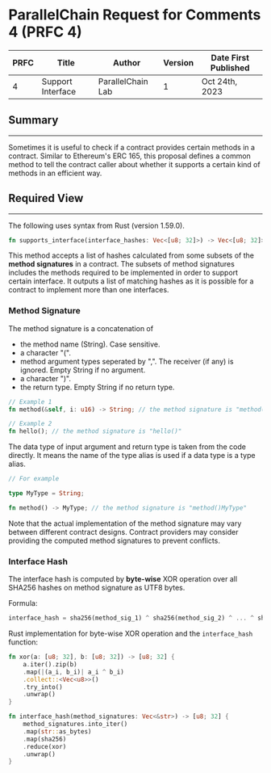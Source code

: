 # ParallelChain Request for Comments 4 (PRFC 4)

| PRFC | Title | Author | Version | Date First Published |
| --- | ----- | ---- | --- | --- |
| 4   | Support Interface | ParallelChain Lab | 1 | Oct 24th, 2023 | 

## Summary
---

Sometimes it is useful to check if a contract provides certain methods in a contract. Similar to Ethereum's ERC 165, this proposal defines a common method to tell the contract caller about whether it supports a certain kind of methods in an efficient way.

## Required View
---

The following uses syntax from Rust (version 1.59.0).

```rust
fn supports_interface(interface_hashes: Vec<[u8; 32]>) -> Vec<[u8; 32]>;
```

This method accepts a list of hashes calculated from some subsets of the **method signatures** in a contract. The subsets of method signatures includes the methods required to be implemented in order to support certain interface. It outputs a list of matching hashes as it is possible for a contract to implement more than one interfaces.


### Method Signature

The method signature is a concatenation of
- the method name (String). Case sensitive.
- a character "(".
- method argument types seperated by ",". The receiver (if any) is ignored. Empty String if no argument.
- a character ")".
- the return type. Empty String if no return type.


```rust
// Example 1
fn method(&self, i: u16) -> String; // the method signature is "method(u16)String"

// Example 2
fn hello(); // the method signature is "hello()"
```

The data type of input argument and return type is taken from the code directly. It means the name of the type alias is used if a data type is a type alias.

```rust
// For example

type MyType = String;

fn method() -> MyType; // the method signature is "method()MyType"

```

Note that the actual implementation of the method signature may vary between different contract designs. Contract providers may consider providing the computed method signatures to prevent conflicts.

### Interface Hash

The interface hash is computed by **byte-wise** XOR operation over all SHA256 hashes on method signature as UTF8 bytes.

Formula:
```rust
interface_hash = sha256(method_sig_1) ^ sha256(method_sig_2) ^ ... ^ sha256(method_sig_n);
```

Rust implementation for byte-wise XOR operation and the `interface_hash` function:
```rust
fn xor(a: [u8; 32], b: [u8; 32]) -> [u8; 32] {
    a.iter().zip(b)
    .map(|(a_i, b_i)| a_i ^ b_i)
    .collect::<Vec<u8>>()
    .try_into()
    .unwrap()
}

fn interface_hash(method_signatures: Vec<&str>) -> [u8; 32] {
    method_signatures.into_iter()
    .map(str::as_bytes)
    .map(sha256)
    .reduce(xor)
    .unwrap()
}
```
